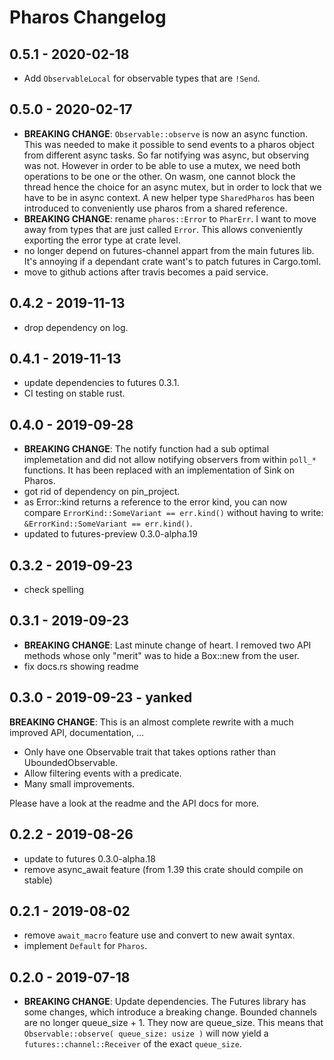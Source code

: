 # Pharos Changelog

## 0.5.1 - 2020-02-18

- Add `ObservableLocal` for observable types that are `!Send`.

## 0.5.0 - 2020-02-17

- **BREAKING CHANGE**: `Observable::observe` is now an async function. This was needed to make it possible to send
  events to a pharos object from different async tasks. So far notifying was async, but observing was not. However
  in order to be able to use a mutex, we need both operations to be one or the other. On wasm, one cannot block the
  thread hence the choice for an async mutex, but in order to lock that we have to be in async context.
  A new helper type `SharedPharos` has been introduced to conveniently use pharos from a shared reference.
- **BREAKING CHANGE**: rename `pharos::Error` to `PharErr`. I want to move away from types that are just called `Error`.
  This allows conveniently exporting the error type at crate level.
- no longer depend on futures-channel appart from the main futures lib. It's annoying if a dependant crate
  want's to patch futures in Cargo.toml.
- move to github actions after travis becomes a paid service.

## 0.4.2 - 2019-11-13

- drop dependency on log.

## 0.4.1 - 2019-11-13

- update dependencies to futures 0.3.1.
- CI testing on stable rust.

## 0.4.0 - 2019-09-28

- **BREAKING CHANGE**: The notify function had a sub optimal implemetation and did not allow notifying observers
  from within `poll_*` functions. It has been replaced with an implementation of Sink on Pharos.
- got rid of dependency on pin_project.
- as Error::kind returns a reference to the error kind, you can now compare `ErrorKind::SomeVariant == err.kind()` without having to write: `&ErrorKind::SomeVariant == err.kind()`.
- updated to futures-preview 0.3.0-alpha.19

## 0.3.2 - 2019-09-23

- check spelling

## 0.3.1 - 2019-09-23

- **BREAKING CHANGE**: Last minute change of heart. I removed two API methods whose only "merit" was
to hide a Box::new from the user.
- fix docs.rs showing readme

## 0.3.0 - 2019-09-23 - yanked

**BREAKING CHANGE**: This is an almost complete rewrite with a much improved API, documentation, ...

- Only have one Observable trait that takes options rather than UboundedObservable.
- Allow filtering events with a predicate.
- Many small improvements.

Please have a look at the readme and the API docs for more.

## 0.2.2 - 2019-08-26

- update to futures 0.3.0-alpha.18
- remove async_await feature (from 1.39 this crate should compile on stable)

## 0.2.1 - 2019-08-02

- remove `await_macro` feature use and convert to new await syntax.
- implement `Default` for `Pharos`.


## 0.2.0 - 2019-07-18

- **BREAKING CHANGE**:  Update dependencies. The Futures library has some changes, which introduce a breaking change. Bounded channels are no longer queue_size + 1. They now are queue_size. This means that `Observable::observe( queue_size: usize )` will now yield a `futures::channel::Receiver` of the exact `queue_size`.

